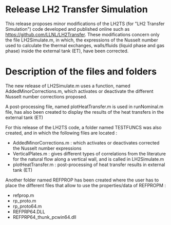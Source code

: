# Release LH2 Transfer Simulation

This release proposes minor modifications of the LH2TS (for "LH2 Transfer Simulation") code developed and published online such as https://github.com/LLNL/LH2Transfer.
These modifications concern only the file LH2Simulate.m, in which, the expressions of the Nusselt number used to calculate the thermal exchanges, walls/fluids (liquid phase and gas phase) inside the external tank (ET), have been corrected. 

# Description of the files and folders

The new release of LH2Simulate.m uses a function, named AddedMinorCorrections.m, which activates or deactivate the different Nusselt number corrections proposed.

A post-processing file, named plotHeatTransfer.m is used in runNominal.m file, has also been created to display the results of the heat transfers in the external tank (ET)

For this release of the LH2TS code, a folder named TESTFUNCS was also created, and in which the following files are located :
-	AddedMinorCorrections.m : which activates or deactivates corrected the Nusselt number expressions
-	VerticalPlates.m : gives different types of correlations from the literature for the natural flow along a vertical wall, and is called in LH2Simulate.m
-	plotHeatTransfer.m  : post-processing of heat transfer results in external tank (ET)

Another folder named REFPROP has been created where the user has to place the different files that allow to use the properties/data of REFPROPM :

-	refprop.m
-	rp_proto.m
-	rp_proto64.m
-	REFPRP64.DLL
-	REFPRP64_thunk_pcwin64.dll
